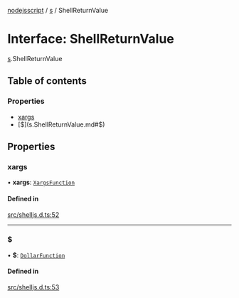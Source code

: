 [nodejsscript](../README.md) / [s](../modules/s.md) / ShellReturnValue

# Interface: ShellReturnValue

[s](../modules/s.md).ShellReturnValue

## Table of contents

### Properties

- [xargs](s.ShellReturnValue.md#xargs)
- [$](s.ShellReturnValue.md#$)

## Properties

### xargs

• **xargs**: [`XargsFunction`](s.XargsFunction.md)

#### Defined in

[src/shelljs.d.ts:52](https://github.com/jaandrle/nodejsscript/blob/cd34166/src/shelljs.d.ts#L52)

___

### $

• **$**: [`DollarFunction`](s.DollarFunction.md)

#### Defined in

[src/shelljs.d.ts:53](https://github.com/jaandrle/nodejsscript/blob/cd34166/src/shelljs.d.ts#L53)
